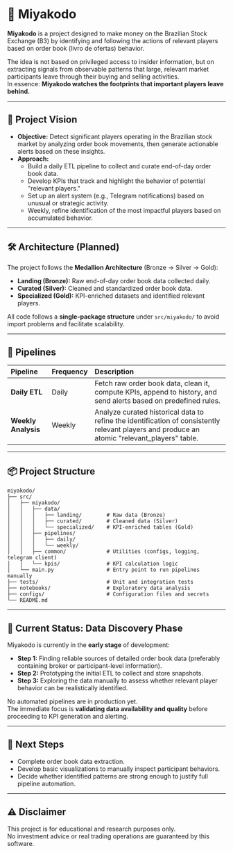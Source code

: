 # 🏯 Miyakodo

**Miyakodo** is a project designed to make money on the Brazilian Stock Exchange (B3) by identifying and following the actions of relevant players based on order book (livro de ofertas) behavior.

The idea is not based on privileged access to insider information, but on extracting signals from observable patterns that large, relevant market participants leave through their buying and selling activities.  
In essence: **Miyakodo watches the footprints that important players leave behind.**

---

## 🎯 Project Vision

- **Objective:** Detect significant players operating in the Brazilian stock market by analyzing order book movements, then generate actionable alerts based on these insights.
- **Approach:** 
  - Build a daily ETL pipeline to collect and curate end-of-day order book data.
  - Develop KPIs that track and highlight the behavior of potential "relevant players."
  - Set up an alert system (e.g., Telegram notifications) based on unusual or strategic activity.
  - Weekly, refine identification of the most impactful players based on accumulated behavior.

---

## 🛠️ Architecture (Planned)

The project follows the **Medallion Architecture** (Bronze → Silver → Gold):

- **Landing (Bronze):** Raw end-of-day order book data collected daily.
- **Curated (Silver):** Cleaned and standardized order book data.
- **Specialized (Gold):** KPI-enriched datasets and identified relevant players.

All code follows a **single-package structure** under `src/miyakodo/` to avoid import problems and facilitate scalability.

---

## 🔁 Pipelines

| Pipeline | Frequency | Description |
|:---------|:-----------|:------------|
| **Daily ETL** | Daily | Fetch raw order book data, clean it, compute KPIs, append to history, and send alerts based on predefined rules. |
| **Weekly Analysis** | Weekly | Analyze curated historical data to refine the identification of consistently relevant players and produce an atomic "relevant_players" table. |

---

## 📦 Project Structure

```text
miyakodo/
├── src/
│   ├── miyakodo/
│   │   ├── data/
│   │   │   ├── landing/        # Raw data (Bronze)
│   │   │   ├── curated/        # Cleaned data (Silver)
│   │   │   └── specialized/    # KPI-enriched tables (Gold)
│   │   ├── pipelines/
│   │   │   ├── daily/
│   │   │   └── weekly/
│   │   ├── common/             # Utilities (configs, logging, telegram client)
│   │   └── kpis/               # KPI calculation logic
│   └── main.py                 # Entry point to run pipelines manually
├── tests/                      # Unit and integration tests
├── notebooks/                  # Exploratory data analysis
├── configs/                    # Configuration files and secrets
└── README.md
```

---

## 🚧 Current Status: Data Discovery Phase

Miyakodo is currently in the **early stage** of development:

- **Step 1:** Finding reliable sources of detailed order book data (preferably containing broker or participant-level information).
- **Step 2:** Prototyping the initial ETL to collect and store snapshots.
- **Step 3:** Exploring the data manually to assess whether relevant player behavior can be realistically identified.

No automated pipelines are in production yet.  
The immediate focus is **validating data availability and quality** before proceeding to KPI generation and alerting.

---

## 📅 Next Steps

- Complete order book data extraction.
- Develop basic visualizations to manually inspect participant behaviors.
- Decide whether identified patterns are strong enough to justify full pipeline automation.

---

## ⚠️ Disclaimer

This project is for educational and research purposes only.  
No investment advice or real trading operations are guaranteed by this software.